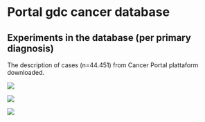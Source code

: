 <!-- GETTING STARTED -->
# Portal gdc cancer database 
## Experiments in the database (per primary diagnosis)
The description of cases (n=44.451) from Cancer Portal plattaform downloaded. 


![](https://blogger.googleusercontent.com/img/b/R29vZ2xl/AVvXsEj_lSG2vCQh8KGGarV0IVkdyCfqujfn8vrR6VJV1uPFWTvv_uOSNjn_KAi5VIn3Z737PDe_yE4s696CpQ8QfkpIPRriukT7zky2I9xx0kLfeFX9xhXC8t8YCpYmaXXqT3Lwpk5PwiWMtgNX532OIxMwadnJ2axc-z6WDee9muqhup95pBpyWzM5fINiFwo/s8503/Pheatmap_df_primary_diagnosis_subset_1.jpg)

![](https://blogger.googleusercontent.com/img/b/R29vZ2xl/AVvXsEjLAjNFtPBzvff_2zXdN51oAENpy6NVhjxSB_fhiMvTBl53Ri355IYIEKzOSUvpUp5u9N51UiFUJfqTy9BMqz5KXoP6K_G0d4h5GoEr5lwvh5i8WOSYOMrOnSsKCdWZLqx1jclcwjtjxAZS-G1xYI-fpxf88rC_5xrlcayr6NSfL2GUISIn1G5IHvV6JNU/s8503/Pheatmap_df_primary_diagnosis_subset_2.jpg)

![](https://blogger.googleusercontent.com/img/b/R29vZ2xl/AVvXsEi8_kjGzwFCQV_Y9S15m_YS5vRXwrQD-1miSRBqwVn0Cf36LHBsYcD7ow6ivNZNL6ODSY3qDtcX97RyvMxCHGGmIJwVjtB6cWWXCdvJW1592wfYuKRk9P6HtYox98Cmsrhgv-tdVDtpbnn9_D3l6B1AFm6XMRfraSLuw-rKyd4rseiIzQmOvN4yE1nEyTs/s8503/Pheatmap_df_primary_diagnosis_subset_3.jpg)





